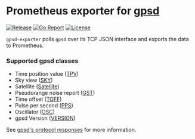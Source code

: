 # Prometheus exporter for [gpsd](https://gpsd.io)

[![Release](https://img.shields.io/github/v/release/natesales/gpsd-exporter?style=for-the-badge)](https://github.com/natesales/q/releases)
[![Go Report](https://goreportcard.com/badge/github.com/natesales/gpsd-exporter?style=for-the-badge)](https://goreportcard.com/report/github.com/natesales/q)
[![License](https://img.shields.io/github/license/natesales/gpsd-exporter?style=for-the-badge)](https://raw.githubusercontent.com/natesales/q/main/LICENSE)

`gpsd-exporter` polls `gpsd` over its TCP JSON interface and exports the data to Prometheus.

### Supported gpsd classes

- Time position value ([TPV](https://gpsd.io/gpsd_json.html#_tpv))
- Sky view ([SKY](https://gpsd.io/gpsd_json.html#_sky))
- Satellite ([Satellite](https://gpsd.io/gpsd_json.html#_satellite))
- Pseudorange noise report ([GST](https://gpsd.io/gpsd_json.html#_gst))
- Time offset ([TOFF](https://gpsd.io/gpsd_json.html#_toff))
- Pulse per second ([PPS](https://gpsd.io/gpsd_json.html#_pps))
- Oscillator ([OSC](https://gpsd.io/gpsd_json.html#_osc))
- gpsd Version ([VERSION](https://gpsd.io/gpsd_json.html#_version))

See [gpsd's protocol responses](https://gpsd.io/gpsd_json.html#_core_protocol_responses) for more information.
